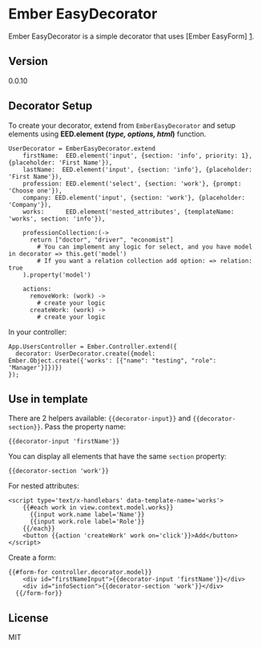 Ember EasyDecorator
=========

Ember EasyDecorator is a simple decorator that uses [Ember EasyForm] [1].

Version
----

0.0.10

Decorator Setup
--------------

To create your decorator, extend from ```EmberEasyDecorator``` and setup elements using **EED.element (*type, options, html*)** function.

```
UserDecorator = EmberEasyDecorator.extend
    firstName:  EED.element('input', {section: 'info', priority: 1}, {placeholder: 'First Name'}),
    lastName:  EED.element('input', {section: 'info'}, {placeholder: 'First Name'}),
    profession: EED.element('select', {section: 'work'}, {prompt: 'Choose one'}),
    company: EED.element('input', {section: 'work'}, {placeholder: 'Company'}),
    works:      EED.element('nested_attributes', {templateName: 'works', section: 'info'}),
    
    professionCollection:(->
      return ["doctor", "driver", "economist"]
        # You can implement any logic for select, and you have model in decorator => this.get('model')
        # If you want a relation collection add option: => relation: true
    ).property('model')
    
    actions:
      removeWork: (work) ->
        # create your logic
      createWork: (work) ->
        # create your logic

```
In your controller:
```
App.UsersController = Ember.Controller.extend({
  decorator: UserDecorator.create({model: Ember.Object.create({'works': [{"name": "testing", "role": 'Manager'}]})})
});
```
Use in template
-------------
There are 2 helpers available: ```{{decorator-input}}``` and ```{{decorator-section}}```.
Pass the property name:
```
{{decorator-input 'firstName'}}
```
You can display all elements that have the same ```section``` property:
```
{{decorator-section 'work'}}
```

For nested attributes:
```
<script type='text/x-handlebars' data-template-name='works'>
    {{#each work in view.context.model.works}}
      {{input work.name label='Name'}}
      {{input work.role label='Role'}}
    {{/each}}
    <button {{action 'createWork' work on='click'}}>Add</button>
</script>
```

Create a form:
```
{{#form-for controller.decorator.model}}
    <div id="firstNameInput">{{decorator-input 'firstName'}}</div>
    <div id="infoSection">{{decorator-section 'work'}}</div>
  {{/form-for}}
```

License
----

MIT

[1]:https://github.com/dockyard/ember-easyForm
